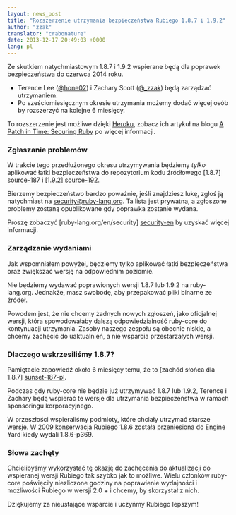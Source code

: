 ```yaml
---
layout: news_post
title: "Rozszerzenie utrzymania bezpieczeństwa Rubiego 1.8.7 i 1.9.2"
author: "zzak"
translator: "crabonature"
date: 2013-12-17 20:49:03 +0000
lang: pl
---
```


Ze skutkiem natychmiastowym 1.8.7 i 1.9.2 wspierane będą dla poprawek bezpieczeństwa
do czerwca 2014 roku.

* Terence Lee ([@hone02](https://twitter.com/hone02))
  i Zachary Scott ([@_zzak](https://twitter.com/_zzak))
  będą zarządzać utrzymaniem.
* Po sześciomiesięcznym okresie utrzymania możemy dodać więcej osób by rozszerzyć
  na kolejne 6 miesięcy.

To rozszerzenie jest możliwe dzięki [Heroku][heroku],
zobacz ich artykuł na blogu [A Patch in Time: Securing Ruby][securing-ruby]
po więcej informacji.

### Zgłaszanie problemów

W trakcie tego przedłużonego okresu utrzymywania będziemy _tylko_ aplikować
łatki bezpieczeństwa do repozytorium kodu źródłowego [1.8.7] [source-187]
i [1.9.2] [source-192].

Bierzemy bezpieczeństwo bardzo poważnie, jeśli znajdziesz lukę, zgłoś ją
natychmiast na security@ruby-lang.org. Ta lista jest prywatna, a
zgłoszone problemy zostaną opublikowane gdy poprawka zostanie wydana.

Proszę zobaczyć [ruby-lang.org/en/security] [security-en] by uzyskać więcej
informacji.

### Zarządzanie wydaniami

Jak wspomniałem powyżej, będziemy tylko aplikować łatki bezpieczeństwa oraz
zwiększać wersję na odpowiednim poziomie.

Nie będziemy wydawać poprawionych wersji 1.8.7 lub 1.9.2 na ruby-lang.org.
Jednakże, masz swobodę, aby przepakować pliki binarne ze źródeł.

Powodem jest, że nie chcemy żadnych nowych zgłoszeń, jako oficjalnej wersji,
która spowodowałaby dalszą odpowiedzialność ruby-core do kontynuacji utrzymania.
Zasoby naszego zespołu są obecnie niskie, a chcemy zachęcić do uaktualnień, a nie
wsparcia przestarzałych wersji.

### Dlaczego wskrzesiliśmy 1.8.7?

Pamiętacie zapowiedź około 6 miesięcy temu, że to
[zachód słońca dla 1.8.7] [sunset-187-pl].

Podczas gdy ruby-core nie będzie już utrzymywać 1.8.7 lub 1.9.2, Terence
i Zachary będą wspierać te wersje dla utrzymania bezpieczeństwa w ramach
sponsoringu korporacyjnego.

W przeszłości wspieraliśmy podmioty, które chciały utrzymać starsze wersje. W
2009 konserwacja Rubiego 1.8.6 została przeniesiona do Engine Yard kiedy
wydali 1.8.6-p369.

### Słowa zachęty

Chcielibyśmy wykorzystać tę okazję do zachęcenia do aktualizacji do
wspieranej wersji Rubiego tak szybko jak to możliwe. Wielu członków ruby-core
poświęciły niezliczone godziny na poprawienie wydajności i możliwości Rubiego
w wersji 2.0 + i chcemy, by skorzystał z nich.

Dziękujemy za nieustające wsparcie i uczyńmy Rubiego lepszym!

[heroku]:        http://heroku.com/
[securing-ruby]: https://blog.heroku.com/archives/2013/12/5/a_patch_in_time_securing_ruby/
[source-187]:    https://bugs.ruby-lang.org/projects/ruby-187/repository
[source-192]:    https://bugs.ruby-lang.org/projects/ruby-192/repository
[security-en]:   https://www.ruby-lang.org/en/security/
[sunset-187-pl]: https://www.ruby-lang.org/pl/news/2013/06/30/we-retire-1-8-7/
